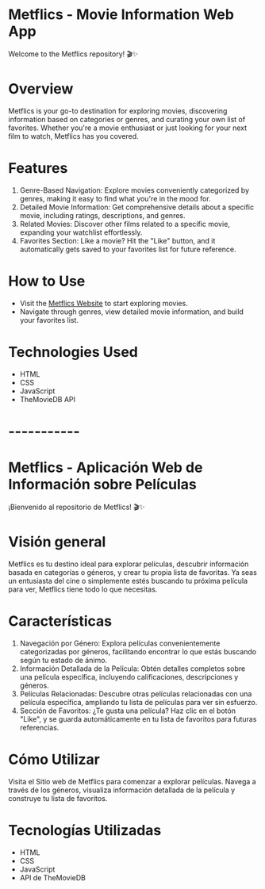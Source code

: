 # Metflics - Movie Information Web App
Welcome to the Metflics repository! 🎬✨

# Overview
Metflics is your go-to destination for exploring movies, discovering information based on categories or genres, and curating your own list of favorites. Whether you're a movie enthusiast or just looking for your next film to watch, Metflics has you covered.

# Features
1) Genre-Based Navigation: Explore movies conveniently categorized by genres, making it easy to find what you're in the mood for.
2) Detailed Movie Information: Get comprehensive details about a specific movie, including ratings, descriptions, and genres.
3) Related Movies: Discover other films related to a specific movie, expanding your watchlist effortlessly.
4) Favorites Section: Like a movie? Hit the "Like" button, and it automatically gets saved to your favorites list for future reference.

# How to Use
- Visit the [Metflics Website](https://sanchez1492.github.io/metflics) to start exploring movies.
- Navigate through genres, view detailed movie information, and build your favorites list.

# Technologies Used
- HTML
- CSS
- JavaScript
- TheMovieDB API

# -----------

# Metflics - Aplicación Web de Información sobre Películas
¡Bienvenido al repositorio de Metflics! 🎬✨

# Visión general
Metflics es tu destino ideal para explorar películas, descubrir información basada en categorías o géneros, y crear tu propia lista de favoritas. Ya seas un entusiasta del cine o simplemente estés buscando tu próxima película para ver, Metflics tiene todo lo que necesitas.

# Características
1) Navegación por Género: Explora películas convenientemente categorizadas por géneros, facilitando encontrar lo que estás buscando según tu estado de ánimo.
2) Información Detallada de la Película: Obtén detalles completos sobre una película específica, incluyendo calificaciones, descripciones y géneros.
3) Películas Relacionadas: Descubre otras películas relacionadas con una película específica, ampliando tu lista de películas para ver sin esfuerzo.
4) Sección de Favoritos: ¿Te gusta una película? Haz clic en el botón "Like", y se guarda automáticamente en tu lista de favoritos para futuras referencias.

# Cómo Utilizar
Visita el Sitio web de Metflics para comenzar a explorar películas.
Navega a través de los géneros, visualiza información detallada de la película y construye tu lista de favoritos.

# Tecnologías Utilizadas
- HTML
- CSS
- JavaScript
- API de TheMovieDB
